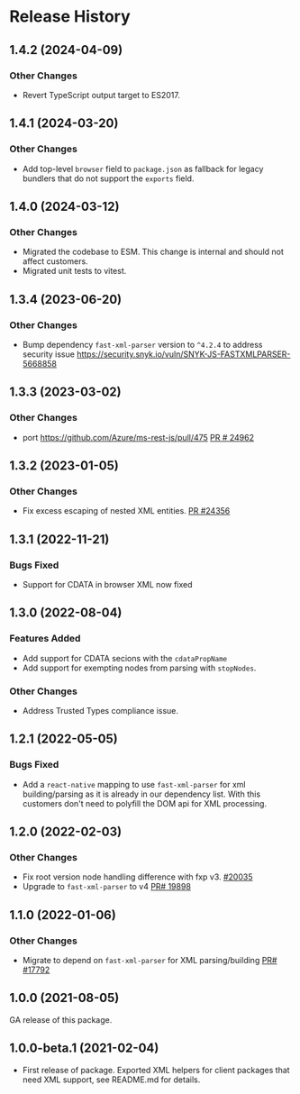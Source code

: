 # Release History

## 1.4.2 (2024-04-09)

### Other Changes

- Revert TypeScript output target to ES2017.

## 1.4.1 (2024-03-20)

### Other Changes

- Add top-level `browser` field to `package.json` as fallback for legacy bundlers that do not support the `exports` field.

## 1.4.0 (2024-03-12)

### Other Changes

- Migrated the codebase to ESM. This change is internal and should not affect customers.
- Migrated unit tests to vitest.

## 1.3.4 (2023-06-20)

### Other Changes

- Bump dependency `fast-xml-parser` version to `^4.2.4` to address security issue https://security.snyk.io/vuln/SNYK-JS-FASTXMLPARSER-5668858

## 1.3.3 (2023-03-02)

### Other Changes

- port https://github.com/Azure/ms-rest-js/pull/475 [PR # 24962](https://github.com/Azure/azure-sdk-for-js/pull/24962)

## 1.3.2 (2023-01-05)

### Other Changes

- Fix excess escaping of nested XML entities. [PR #24356](https://github.com/Azure/azure-sdk-for-js/pull/24356)

## 1.3.1 (2022-11-21)

### Bugs Fixed

- Support for CDATA in browser XML now fixed

## 1.3.0 (2022-08-04)

### Features Added

- Add support for CDATA secions with the `cdataPropName`
- Add support for exempting nodes from parsing with `stopNodes`.

### Other Changes

- Address Trusted Types compliance issue.

## 1.2.1 (2022-05-05)

### Bugs Fixed

- Add a `react-native` mapping to use `fast-xml-parser` for xml building/parsing as it is already in our dependency list. With this customers don't need to polyfill the DOM api for XML processing.

## 1.2.0 (2022-02-03)

### Other Changes

- Fix root version node handling difference with fxp v3. [#20035](https://github.com/Azure/azure-sdk-for-js/pull/20035)
- Upgrade to `fast-xml-parser` to v4 [PR# 19898](https://github.com/Azure/azure-sdk-for-js/pull/19898)

## 1.1.0 (2022-01-06)

### Other Changes

- Migrate to depend on `fast-xml-parser` for XML parsing/building [PR# #17792](https://github.com/Azure/azure-sdk-for-js/pull/17792)

## 1.0.0 (2021-08-05)

GA release of this package.

## 1.0.0-beta.1 (2021-02-04)

- First release of package. Exported XML helpers for client packages that need XML support, see README.md for details.
